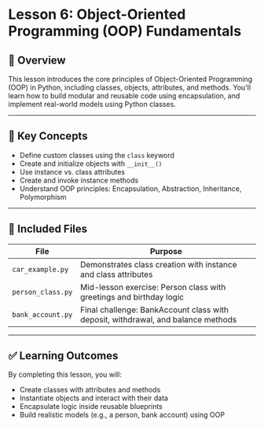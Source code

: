 # Lesson 6: Object-Oriented Programming (OOP) Fundamentals

## 📌 Overview
This lesson introduces the core principles of Object-Oriented Programming (OOP) in Python, including classes, objects, attributes, and methods. You'll learn how to build modular and reusable code using encapsulation, and implement real-world models using Python classes.

---

## 🔑 Key Concepts

- Define custom classes using the `class` keyword
- Create and initialize objects with `__init__()`
- Use instance vs. class attributes
- Create and invoke instance methods
- Understand OOP principles: Encapsulation, Abstraction, Inheritance, Polymorphism

---

## 📂 Included Files

| File                | Purpose                                                   |
|---------------------|-----------------------------------------------------------|
| `car_example.py`    | Demonstrates class creation with instance and class attributes |
| `person_class.py`   | Mid-lesson exercise: Person class with greetings and birthday logic |
| `bank_account.py`   | Final challenge: BankAccount class with deposit, withdrawal, and balance methods |

---

## ✅ Learning Outcomes

By completing this lesson, you will:
- Create classes with attributes and methods
- Instantiate objects and interact with their data
- Encapsulate logic inside reusable blueprints
- Build realistic models (e.g., a person, bank account) using OOP
